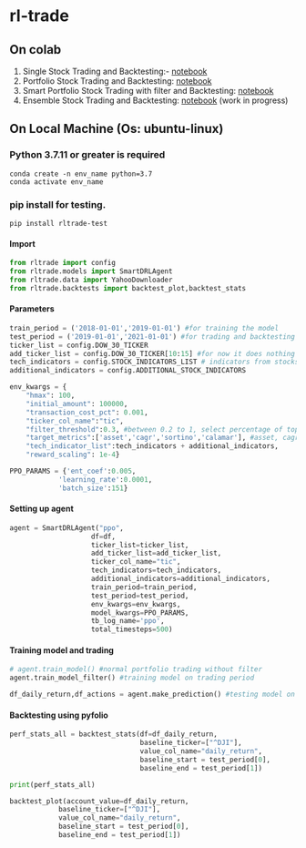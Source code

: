 # rl-trade

## On colab 
1. Single Stock Trading and Backtesting:- [notebook](https://colab.research.google.com/drive/19jt1DXyL3Z2yP9vePaDRvLb1CYNBYtNG?usp=sharing)
2. Portfolio Stock Trading and Backtesting: [notebook](https://colab.research.google.com/drive/1kMvRYkM9HcwGMYNnskoh4hM14OAkSEwL?usp=sharing)
3. Smart Portfolio Stock Trading with filter and Backtesting: [notebook](https://colab.research.google.com/drive/1hNxH9j-VwfyK6PHrK4JOAE4VKZUThFbO)
4. Ensemble Stock Trading and Backtesting: [notebook](https://colab.research.google.com/drive/1Fc5H1Qv1HO6DjN3KJFp6fHkFE4hfreYV#scrollTo=5CwpyIwZG1w0) (work in progress)

## On Local Machine (Os: ubuntu-linux)

### Python 3.7.11 or greater is required
    conda create -n env_name python=3.7
    conda activate env_name

### pip install for testing.
    pip install rltrade-test
 
#### Import
```python
from rltrade import config
from rltrade.models import SmartDRLAgent
from rltrade.data import YahooDownloader
from rltrade.backtests import backtest_plot,backtest_stats
```
#### Parameters
```python
train_period = ('2018-01-01','2019-01-01') #for training the model
test_period = ('2019-01-01','2021-01-01') #for trading and backtesting
ticker_list = config.DOW_30_TICKER
add_ticker_list = config.DOW_30_TICKER[10:15] #for now it does nothing
tech_indicators = config.STOCK_INDICATORS_LIST # indicators from stockstats
additional_indicators = config.ADDITIONAL_STOCK_INDICATORS

env_kwargs = {
    "hmax": 100, 
    "initial_amount": 100000, 
    "transaction_cost_pct": 0.001, 
    "ticker_col_name":"tic",
    "filter_threshold":0.3, #between 0.2 to 1, select percentage of top stocks 0.3 means 30% of top stocks
    "target_metrics":['asset','cagr','sortino','calamar'], #asset, cagr, sortino, calamar, skew and kurtosis are available options.
    "tech_indicator_list":tech_indicators + additional_indicators, 
    "reward_scaling": 1e-4}

PPO_PARAMS = {'ent_coef':0.005,
            'learning_rate':0.0001,
            'batch_size':151}

```
#### Setting up agent

```python
agent = SmartDRLAgent("ppo",
                    df=df,
                    ticker_list=ticker_list,
                    add_ticker_list=add_ticker_list,
                    ticker_col_name="tic",
                    tech_indicators=tech_indicators,
                    additional_indicators=additional_indicators,
                    train_period=train_period,
                    test_period=test_period,
                    env_kwargs=env_kwargs,
                    model_kwargs=PPO_PARAMS,
                    tb_log_name='ppo',
                    total_timesteps=500)

```
#### Training model and trading

```python
# agent.train_model() #normal portfolio trading without filter
agent.train_model_filter() #training model on trading period

df_daily_return,df_actions = agent.make_prediction() #testing model on testing period

```
#### Backtesting using pyfolio

```python
perf_stats_all = backtest_stats(df=df_daily_return,
                                baseline_ticker=["^DJI"],
                                value_col_name="daily_return",
                                baseline_start = test_period[0], 
                                baseline_end = test_period[1])

print(perf_stats_all)

backtest_plot(account_value=df_daily_return,
            baseline_ticker=["^DJI"],
            value_col_name="daily_return",
            baseline_start = test_period[0], 
            baseline_end = test_period[1])

```


